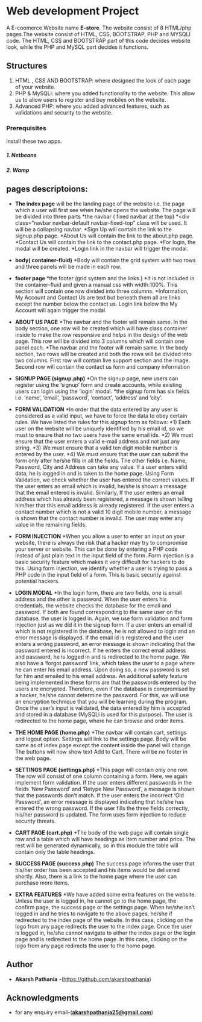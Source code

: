 # Web development Project

A E-coomerce Website name **E-store**. The website consist of 8 HTML/php pages.The website consist of HTML, CSS,
BOOTSTRAP, PHP and MYSQLI code. The HTML, CSS and BOOTSTRAP part of this code decides 
website look, while the PHP and MySQL part decides  it functions.

## Structures
1) HTML , CSS AND BOOTSTRAP: where designed the look of each page of your website.
2) PHP & MySQLi: where you  added functionality to the website. This allow us to allow users
to register and buy mobiles on the website.
3) Advanced PHP: where you added advanced features, such as validations and security to the
website.

### Prerequisites
install these two apps.
##### 1. Netbeans
##### 2. Wamp

## pages descriptoions:
  * **The index page** will be the landing page of the website i.e. the page which a user will first see when he/she opens the website. The page will be divided into three parts
      *the navbar ( fixed navbar at the top)
          *<div class=”navbar navbar-default navbar-fixed-top” class will be used. It will be a collapsing navbar.
      *Sign Up will contain the link to the signup.php page.
      *About Us will contain the link to the about.php page.
      *Contact Us will contain the link to the contact.php page.
      *For login, the modal will be created.
      *Login link in the navbar will trigger the modal.
* **body( container-fluid)**
      *Body will contain the grid system with two rows and three panels will be made in each row.
* **footer page**
  *the footer (grid system and the links.)
  *It is not included in the container-fluid and given a manual css with width:100%. This section will contain one
  row divided into three columns.
*Information, My Account and Contact Us are text but beneath them all are links except the number below the
contact us. Login link below the My Account will again trigger the modal.

* **ABOUT US PAGE**
*The navbar and the footer will remain same. In the body section, one row will be created which will have class
container inside to make the row responsive and helps in the design of the web page. This row will be divided into
3 columns which will contain one panel each.
*The navbar and the footer will remain same. In the body section, two rows will be created and both the rows will
be divided into two columns. First row will contain live support section and the image. Second row will contain
the contact us form and company information
* **SIGNUP PAGE (signup.php)**
*On the signup page, new users can register using the ‘signup’ form and create accounts, while existing users can
login using the ‘login’ modal.
*the signup form has six fields i.e. ‘name’, ‘email’, ‘password’, ‘contact’, ‘address’ and ‘city’.

* **FORM VALIDATION**
*In order that the data entered by any user is considered as a valid input, we have to force the data to obey certain
rules. We have listed the rules for this signup form as follows:
*1) Each user on the website will be uniquely identified by his email id, so we must to ensure that no two users
have the same email ids.
*2) We must ensure that the user enters a valid e-mail address and not just any string.
*3) We must ensure that a valid ten digit mobile number is entered by the user.
*4) We must ensure that the user can submit the form only after he/she fills in all the fields.
The other fields i.e. Name, Password, City and Address can take any value. If a user enters valid data, he is logged
in and is taken to the home page.
Using Form Validation, we check whether the user has entered the correct values. If the user enters an email which
is invalid, he/she is shown a message that the email entered is invalid. Similarly, If the user enters an email
address which has already been registered, a message is shown telling him/her that this email address is already
registered. If the user enters a contact number which is not a valid 10 digit mobile number, a message is shown
that the contact number is invalid. The user may enter any value in the remaining fields.

* **FORM INJECTION**
*When you allow a user to enter an input on your website, there is always the risk that a hacker may try to
compromise your server or website. This can be done by entering a PHP code instead of just plain text in the input
field of the form. Form injection is a basic security feature which makes it very difficult for hackers to do this.
Using form injection, we identify whether a user is trying to pass a PHP code in the input field of a form. This is
basic security against potential hackers.

* **LOGIN MODAL**
*In the login form, there are two fields, one is email address and the other is password. When the user enters his
credentials, the website checks the database for the email and password. If both are found corresponding to the
same user on the database, the user is logged in.
Again, we use form validation and form injection just as we did it in the signup form. If a user enters an email id
which is not registered in the database, he is not allowed to login and an error message is displayed. If the email id
is registered and the user enters a wrong password, an error message is shown indicating that the password entered
is incorrect. If he enters the correct email address and password, he is logged in and is redirected to the home
page.
We also have a ‘forgot password’ link, which takes the user to a page where he can enter his email address. Upon
doing so, a new password is set for him and emailed to his email address.
An additional safety feature being implemented in these forms are that the passwords entered by the users are
encrypted. Therefore, even if the database is compromised by a hacker, he/she cannot determine the password. For
this, we will use an encryption technique that you will be learning during the program.
Once the user’s input is validated, the data entered by him is accepted and stored in a database (MySQLi is used
for this purpose). The user is redirected to the home page, where he can browse and order items.
* **THE HOME PAGE (home.php)**
*The navbar will contain cart, settings and logout option. Settings will link to the settings page. Body will be same
as of index page except the content inside the panel will change. The buttons will now show text Add to Cart.
There will be no footer in the web page.
* **SETTINGS PAGE (settings.php)**
*This page will contain only one row. The row will consist of one column containing a form.
Here, we again implement form validation. If the user enters different passwords in the fields ‘New Password’ and
‘Retype New Password’, a message is shown that the passwords don’t match. If the user enters the incorrect ‘Old
Password’, an error message is displayed indicating that he/she has entered the wrong password. If the user fills
the three fields correctly, his/her password is updated. The form uses form injection to reduce security threats.
* **CART PAGE (cart.php)**
*The body of the web page will contain single row and a table which will have headings as Item number and price.
The rest will be generated dynamically, so in this module the table will contain only the table headings.
* **SUCCESS PAGE (success.php)**
The success page informs the user that his/her order has been accepted and his items would be delivered shortly. Also,
there is a link to the home page where the user can purchase more items.
* **EXTRA FEATURES**
*We have added some extra features on the website. Unless the user is logged in, he cannot go to the home page, the
confirm page, the success page or the settings page. When he/she isn’t logged in and he tries to navigate to the above
pages, he/she if redirected to the index page of the website. In this case, clicking on the logo from any page redirects
the user to the index page.
Once the user is logged in, he/she cannot navigate to either the index page or the login page and is redirected to the
home page. In this case, clicking on the logo from any page redirects the user to the home page.
## Author
* **Akarsh Pathania** -(https://github.com/akarshpathania)

## Acknowledgments

* for any enquiry email-(**akarshpathania25@gmail.com**)

